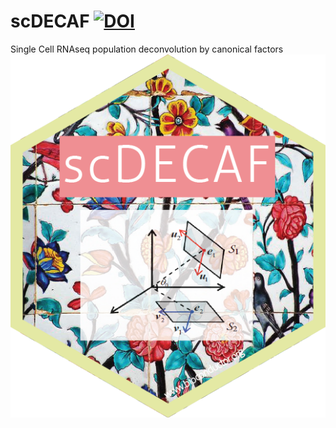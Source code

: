 # scDECAF [![DOI](https://zenodo.org/badge/205765388.svg)](https://zenodo.org/badge/latestdoi/205765388)
Single Cell RNAseq population deconvolution by canonical factors ![](scDECAF-01.png)  
